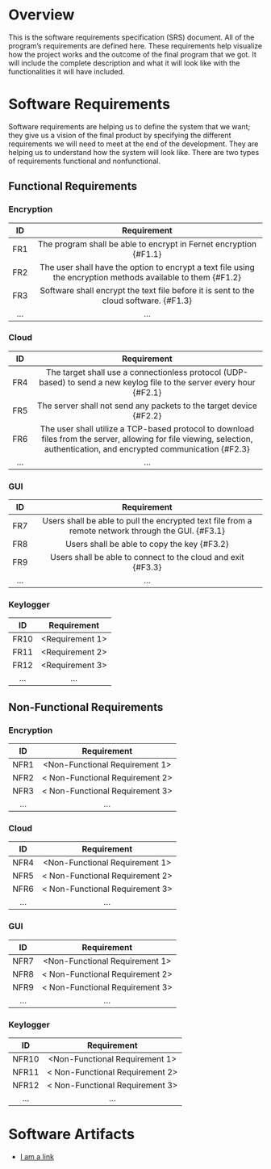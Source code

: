 # Overview
This is the software requirements specification (SRS) document. All of the program’s requirements are defined here. These requirements help visualize how the project works and the outcome of the final program that we got. It will include the complete description and what it will look like with the functionalities it will have included.
# Software Requirements
Software requirements are helping us to define the system that we want; they give us a vision of the final product by specifying the different requirements we will need to meet at the end of the development. They are helping us to understand how the system will look like. There are two types of requirements functional and nonfunctional.
<Describe the structure of this section>
## Functional Requirements
### Encryption
 
| ID  | Requirement 	|
| :-------------: | :----------: |
| FR1 | The program shall be able to encrypt in Fernet encryption {#F1.1} |
| FR2 | The user shall have the option to encrypt a text file using the encryption methods available to them {#F1.2} |
| FR3 | Software shall encrypt the text file before it is sent to the cloud software. {#F1.3} |
| … | … |
 
### Cloud
 
| ID  | Requirement 	|
| :-------------: | :----------: |
| FR4 | The target shall use a connectionless protocol (UDP-based) to send a new keylog file to the server every hour {#F2.1} |
| FR5 | The server shall not send any packets to the target device {#F2.2} |
| FR6 | The user shall utilize a TCP-based protocol to download files from the server, allowing for file viewing, selection, authentication, and encrypted communication {#F2.3} |
| … | … |

### GUI
 
| ID  | Requirement 	|
| :-------------: | :----------: |
| FR7 | Users shall be able to pull the encrypted text file from a remote network through the GUI. {#F3.1} |
| FR8 | Users shall be able to copy the key {#F3.2} |
| FR9 | Users shall be able to connect to the cloud and exit {#F3.3} |
| … | … |
 
### Keylogger
 
| ID  | Requirement 	|
| :-------------: | :----------: |
| FR10 | <Requirement 1> |
| FR11 | <Requirement 2> |
| FR12 | <Requirement 3> |
| … | … |

## Non-Functional Requirements
 
### Encryption
 
| ID  | Requirement 	|
| :-------------: | :----------: |
| NFR1 | <Non-Functional Requirement 1> |
| NFR2 | < Non-Functional Requirement 2> |
| NFR3 | < Non-Functional Requirement 3> |
| … | … |

### Cloud
 
| ID  | Requirement 	|
| :-------------: | :----------: |
| NFR4 | <Non-Functional Requirement 1> |
| NFR5 | < Non-Functional Requirement 2> |
| NFR6 | < Non-Functional Requirement 3> |
| … | … |

### GUI
 
| ID  | Requirement 	|
| :-------------: | :----------: |
| NFR7 | <Non-Functional Requirement 1> |
| NFR8 | < Non-Functional Requirement 2> |
| NFR9 | < Non-Functional Requirement 3> |
| … | … |

### Keylogger
 
| ID  | Requirement 	|
| :-------------: | :----------: |
| NFR10 | <Non-Functional Requirement 1> |
| NFR11 | < Non-Functional Requirement 2> |
| NFR12 | < Non-Functional Requirement 3> |
| … | … |
 
# Software Artifacts
 
<Describe the purpose of this section>
 
* [I am a link](to_some_file.pdf)

